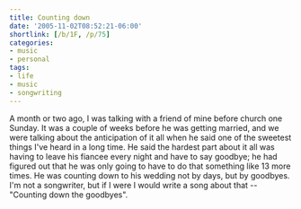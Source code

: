 ```yaml
---
title: Counting down
date: '2005-11-02T08:52:21-06:00'
shortlink: [/b/1F, /p/75]
categories:
- music
- personal
tags:
- life
- music
- songwriting
---
```

A month or two ago, I was talking with a friend of mine before church one Sunday.  It was a couple of weeks before he
was getting married, and we were talking about the anticipation of it all when he said one of the sweetest things I've
heard in a long time.  He said the hardest part about it all was having to leave his fiancee every night and have to say
goodbye; he had figured out that he was only going to have to do that something like 13 more times.  He was counting
down to his wedding not by days, but by goodbyes.  I'm not a songwriter, but if I were I would write a song about that
-- "Counting down the goodbyes".

